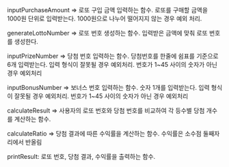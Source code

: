 inputPurchaseAmount => 로또 구입 금액 입력하는 함수. 로또를 구매할 금액을 1000원 단위로 입력받는다. 1000원으로 나누어 떨어지지 않는 경우 예외 처리.

generateLottoNumber => 로또 번호 생성하는 함수. 입력받은 금액에 맞춰 로또 번호를 생성한다.

inputPrizeNumber => 당첨 번호 입력하는 함수. 당첨번호를 한줄에 쉼표를 기준으로 6개 입력받는다. 입력 형식이 잘못될 경우 예외처리. 번호가 1~45 사이의 숫자가 아닌 경우 예외처리

inputBonusNumber => 보너스 번호 입력하는 함수. 숫자 1개를 입력받는다. 입력 형식이 잘못될 경우 예외처리. 번호가 1~45 사이의 숫자가 아닌 경우 예외처리

calculateResult => 사용자의 로또 번호와 당첨 번호를 비교하여 각 등수별 당첨 개수를 계산하는 함수.

calculateRatio => 당첨 결과에 따른 수익률을 계산하는 함수. 수익률은 소수점 둘째자리에서 반올림

printResult: 로또 번호, 당첨 결과, 수익률을 출력하는 함수.
